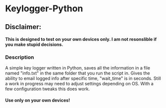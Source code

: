 # Keylogger-Python
## Disclaimer:  
#### This is designed to test on your own devices only. I am not resonslible if you make stupid decisions.  

### Description
A simple key logger written in Python, saves all the information in a file named "info.txt" in the same folder that you run the script in. Gives the ability to email logged info after specific time, "wait_time" is in seconds. Still a work in progress may need to adjust settings depending on OS. With a few configuration tweaks this does work.  
  
#### Use only on your own devices!
